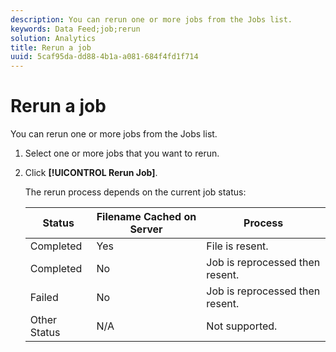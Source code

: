 ```yaml
---
description: You can rerun one or more jobs from the Jobs list.
keywords: Data Feed;job;rerun
solution: Analytics
title: Rerun a job
uuid: 5caf95da-dd88-4b1a-a081-684f4fd1f714
---
```


# Rerun a job

You can rerun one or more jobs from the Jobs list.

1. Select one or more jobs that you want to rerun.
1. Click **[!UICONTROL Rerun Job]**.

   The rerun process depends on the current job status:

   |  Status  | Filename Cached on Server  | Process  |
   |---|---|---|
   |  Completed  | Yes  | File is resent.  |
   |  Completed  | No  | Job is reprocessed then resent.  |
   |  Failed  | No  | Job is reprocessed then resent.  |
   |  Other Status  | N/A  | Not supported.  |

